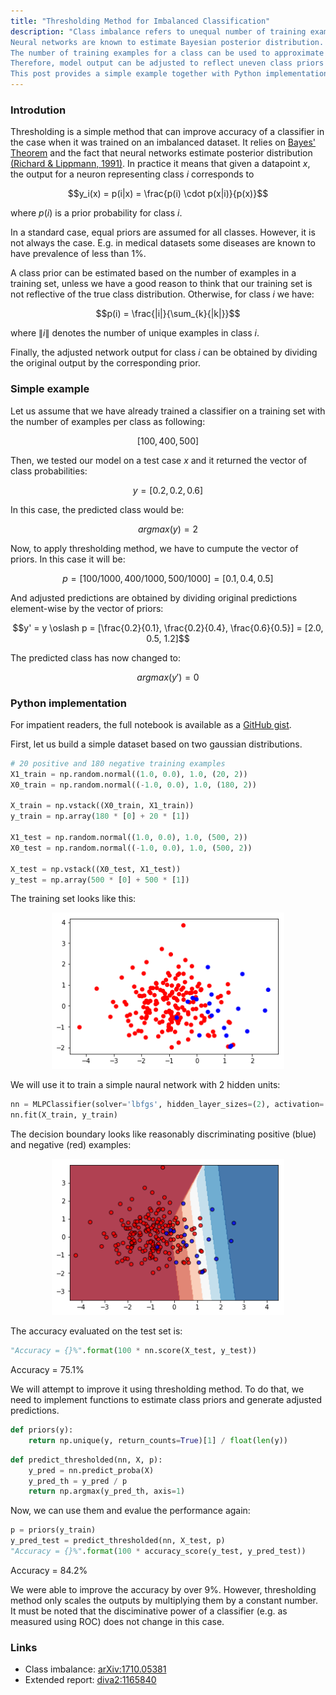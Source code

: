 ```yaml
---
title: "Thresholding Method for Imbalanced Classification"
description: "Class imbalance refers to unequal number of training examples between classes in a training set.
Neural networks are known to estimate Bayesian posterior distribution.
The number of training examples for a class can be used to approximate its prior probability.
Therefore, model output can be adjusted to reflect uneven class priors and, in result, improve accuracy of a classifier.
This post provides a simple example together with Python implementation of thresholding method."
---
```


<style>
li {
	text-align: justify
}
</style>


### Introdution

Thresholding is a simple method that can improve accuracy of a classifier in the case when it was trained on an imbalanced dataset.
It relies on <a href="https://en.wikipedia.org/wiki/Bayes%27_theorem" target="_blank">Bayes' Theorem</a> and the fact that neural networks estimate posterior distribution <a href="http://cognet.mit.edu/journal/10.1162/neco.1991.3.4.461" target="_blank">(Richard & Lippmann, 1991)</a>.
In practice it means that given a datapoint $x$, the output for a neuron representing class $i$ corresponds to

$$y_i(x) = p(i|x) = \frac{p(i) \cdot p(x|i)}{p(x)}$$

where $p(i)$ is a prior probability for class $i$.

In a standard case, equal priors are assumed for all classes.
However, it is not always the case.
E.g. in medical datasets some diseases are known to have prevalence of less than 1%.

A class prior can be estimated based on the number of examples in a training set, unless we have a good reason to think that our training set is not reflective of the true class distribution. Otherwise, for class $i$ we have:

$$p(i) = \frac{|i|}{\sum_{k}{|k|}}$$

where $\|i\|$ denotes the number of unique examples in class $i$.

Finally, the adjusted network output for class $i$ can be obtained by dividing the original output by the corresponding prior.

### Simple example

Let us assume that we have already trained a classifier on a training set with the number of examples per class as following:

$$[100, 400, 500]$$

Then, we tested our model on a test case $x$ and it returned the vector of class probabilities:

$$y = [0.2, 0.2, 0.6]$$

In this case, the predicted class would be:

$$argmax(y) = 2$$

Now, to apply thresholding method, we have to cumpute the vector of priors. In this case it will be:

$$p = [100/1000, 400/1000, 500/1000] = [0.1, 0.4, 0.5]$$

And adjusted predictions are obtained by dividing original predictions element-wise by the vector of priors:

$$y' = y \oslash p = [\frac{0.2}{0.1}, \frac{0.2}{0.4}, \frac{0.6}{0.5}] = [2.0, 0.5, 1.2]$$

The predicted class has now changed to:

$$argmax(y') = 0$$

### Python implementation

For impatient readers, the full notebook is available as a <a href="https://gist.github.com/mateuszbuda/cb122143afcc574b3cee636e1cc58150" target="_blank">GitHub gist</a>.

First, let us build a simple dataset based on two gaussian distributions.

```python
# 20 positive and 180 negative training examples
X1_train = np.random.normal((1.0, 0.0), 1.0, (20, 2))
X0_train = np.random.normal((-1.0, 0.0), 1.0, (180, 2))

X_train = np.vstack((X0_train, X1_train))
y_train = np.array(180 * [0] + 20 * [1])

X1_test = np.random.normal((1.0, 0.0), 1.0, (500, 2))
X0_test = np.random.normal((-1.0, 0.0), 1.0, (500, 2))

X_test = np.vstack((X0_test, X1_test))
y_test = np.array(500 * [0] + 500 * [1])
```

The training set looks like this:

<p style="text-align: center">
	<img src="/images/thresholding/trainset.png" alt="Training set" style="max-height: 250px; width: auto;" />
</p>

We will use it to train a simple naural network with 2 hidden units:

```python
nn = MLPClassifier(solver='lbfgs', hidden_layer_sizes=(2), activation='logistic', random_state=42)
nn.fit(X_train, y_train)
```

The decision boundary looks like reasonably discriminating positive (blue) and negative (red) examples:

<p style="text-align: center">
	<img src="/images/thresholding/decision.png" alt="Decision boundary" style="max-height: 250px; width: auto;" />
</p>

The accuracy evaluated on the test set is:

```python
"Accuracy = {}%".format(100 * nn.score(X_test, y_test))
```

Accuracy = 75.1%

We will attempt to improve it using thresholding method. To do that, we need to implement functions to estimate class priors and generate adjusted predictions.

```python
def priors(y):
    return np.unique(y, return_counts=True)[1] / float(len(y))
```

```python
def predict_thresholded(nn, X, p):
    y_pred = nn.predict_proba(X)
    y_pred_th = y_pred / p
    return np.argmax(y_pred_th, axis=1)
```

Now, we can use them and evalue the performance again:

```python
p = priors(y_train)
y_pred_test = predict_thresholded(nn, X_test, p)
"Accuracy = {}%".format(100 * accuracy_score(y_test, y_pred_test))
```

Accuracy = 84.2%

We were able to improve the accuracy by over 9%.
However, thresholding method only scales the outputs by multiplying them by a constant number.
It must be noted that the disciminative power of a classifier (e.g. as measured using ROC) does not change in this case.


### Links

- Class imbalance: <a href="https://arxiv.org/abs/1710.05381" target="_blank">arXiv:1710.05381</a>
- Extended report: <a href="http://www.diva-portal.org/smash/get/diva2:1165840/FULLTEXT01.pdf" target="_blank">diva2:1165840</a>

